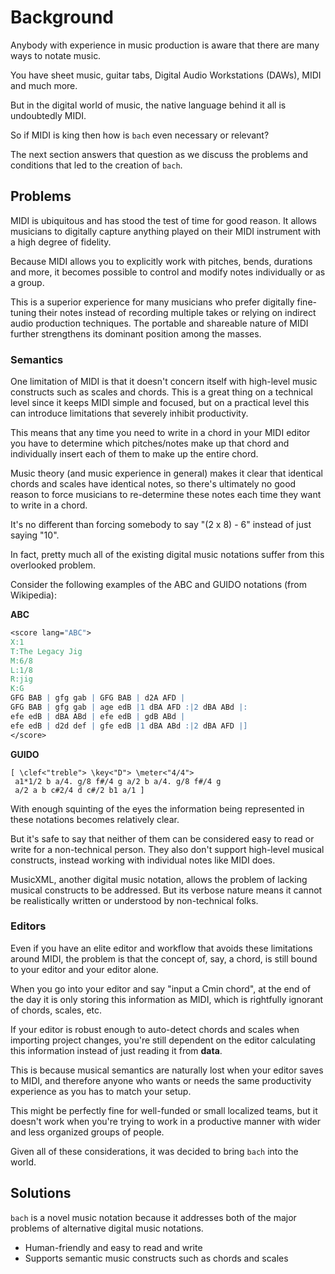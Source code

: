 # Background

Anybody with experience in music production is aware that there are many ways to notate music.

You have sheet music, guitar tabs, Digital Audio Workstations (DAWs), MIDI and much more.

But in the digital world of music, the native language behind it all is undoubtedly MIDI.

So if MIDI is king then how is `bach` even necessary or relevant?

The next section answers that question as we discuss the problems and conditions that led to the creation of `bach`.

## Problems

MIDI is ubiquitous and has stood the test of time for good reason. It allows musicians to digitally capture anything played on their MIDI instrument with a high degree of fidelity.

Because MIDI allows you to explicitly work with pitches, bends, durations and more, it becomes possible to control and modify notes individually or as a group.

This is a superior experience for many musicians who prefer digitally fine-tuning their notes instead of recording multiple takes or relying on indirect audio production techniques. The portable and shareable nature of MIDI further strengthens its dominant position among the masses.

### Semantics

One limitation of MIDI is that it doesn't concern itself with high-level music constructs such as scales and chords. This is a great thing on a technical level since it keeps MIDI simple and focused, but on a practical level this can introduce limitations that severely inhibit productivity.

This means that any time you need to write in a chord in your MIDI editor you have to determine which pitches/notes make up that chord and individually insert each of them to make up the entire chord.

Music theory (and music experience in general) makes it clear that identical chords and scales have identical notes, so there's ultimately no good reason to force musicians to re-determine these notes each time they want to write in a chord.

It's no different than forcing somebody to say "(2 x 8) - 6" instead of just saying "10".

In fact, pretty much all of the existing digital music notations suffer from this overlooked problem.

Consider the following examples of the ABC and GUIDO notations (from Wikipedia):

**ABC**

```abc
<score lang="ABC">
X:1
T:The Legacy Jig
M:6/8
L:1/8
R:jig
K:G
GFG BAB | gfg gab | GFG BAB | d2A AFD |
GFG BAB | gfg gab | age edB |1 dBA AFD :|2 dBA ABd |:
efe edB | dBA ABd | efe edB | gdB ABd |
efe edB | d2d def | gfe edB |1 dBA ABd :|2 dBA AFD |]
</score>
```

**GUIDO**

```guido
[ \clef<"treble"> \key<"D"> \meter<"4/4">
 a1*1/2 b a/4. g/8 f#/4 g a/2 b a/4. g/8 f#/4 g
 a/2 a b c#2/4 d c#/2 b1 a/1 ]
```

With enough squinting of the eyes the information being represented in these notations becomes relatively clear.

But it's safe to say that neither of them can be considered easy to read or write for a non-technical person. They also don't support high-level musical constructs, instead working with individual notes like MIDI does.

MusicXML, another digital music notation, allows the problem of lacking musical constructs to be addressed. But its verbose nature means it cannot be realistically written or understood by non-technical folks.

### Editors

Even if you have an elite editor and workflow that avoids these limitations around MIDI, the problem is that the concept of, say, a chord, is still bound to your editor and your editor alone.

When you go into your editor and say "input a Cmin chord", at the end of the day it is only storing this information as MIDI, which is rightfully ignorant of chords, scales, etc.

If your editor is robust enough to auto-detect chords and scales when importing project changes, you're still dependent on the editor calculating this information instead of just reading it from **data**.

This is because musical semantics are naturally lost when your editor saves to MIDI, and therefore anyone who wants or needs the same productivity experience as you has to match your setup.

This might be perfectly fine for well-funded or small localized teams, but it doesn't work when you're trying to work in a productive manner with wider and less organized groups of people.

Given all of these considerations, it was decided to bring `bach` into the world.

## Solutions

`bach` is a novel music notation because it addresses both of the major problems of alternative digital music notations.

 - Human-friendly and easy to read and write
 - Supports semantic music constructs such as chords and scales


